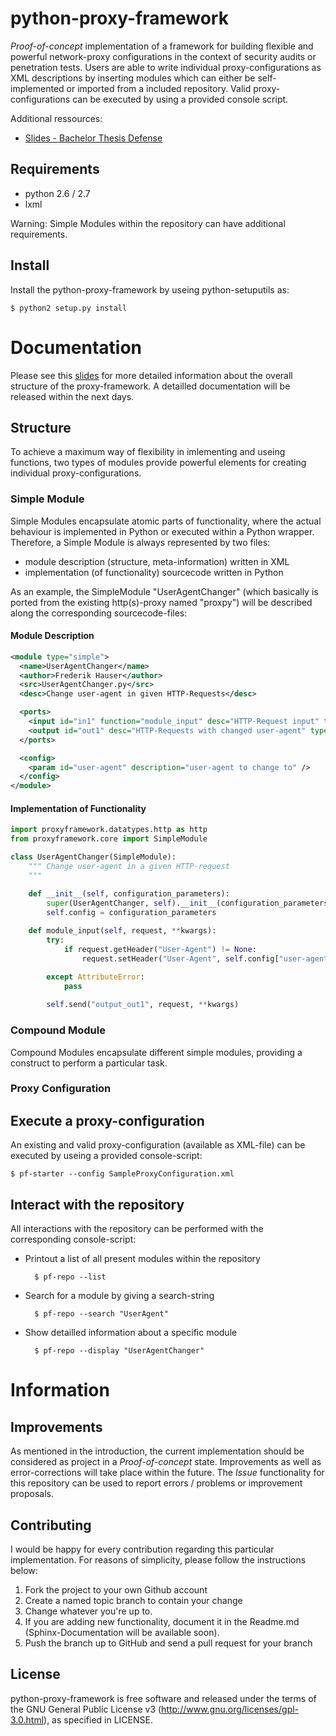 python-proxy-framework
======================
*Proof-of-concept* implementation of a framework for building flexible and powerful network-proxy configurations in the context of security audits or penetration tests. Users are able to write individual proxy-configurations as XML descriptions by inserting modules which can either be self-implemented or imported from a included repository. Valid proxy-configurations can be executed by using a provided console script.

Additional ressources:
* [Slides - Bachelor Thesis Defense](http://www.fhauser.de/pub/140224_Slides_Thesis.pdf)

## Requirements

* python 2.6 / 2.7
* lxml

Warning: Simple Modules within the repository can have additional requirements.

## Install

Install the python-proxy-framework by useing python-setuputils as:
    
    $ python2 setup.py install

# Documentation

Please see this [slides](http://www.fhauser.de/pub/140224_Slides_Thesis.pdf) for more detailed information about the overall structure of the proxy-framework. A detailled documentation will be released within the next days.

## Structure
To achieve a maximum way of flexibility in imlementing and useing functions, two types of modules provide powerful elements for creating individual proxy-configurations.

### Simple Module
Simple Modules encapsulate atomic parts of functionality, where the actual behaviour is implemented in Python or executed within a Python wrapper. Therefore, a Simple Module is always represented by two files: 

* module description (structure, meta-information) written in XML
* implementation (of functionality) sourcecode written in Python

As an example, the SimpleModule "UserAgentChanger" (which basically is ported from the existing http(s)-proxy named "proxpy") will be described along the corresponding sourcecode-files:

####  Module Description

```xml
<module type="simple">
  <name>UserAgentChanger</name>
  <author>Frederik Hauser</author>
  <src>UserAgentChanger.py</src>
  <desc>Change user-agent in given HTTP-Requests</desc>

  <ports>
    <input id="in1" function="module_input" desc="HTTP-Request input" type="http"/>
    <output id="out1" desc="HTTP-Requests with changed user-agent" type="http"/>
  </ports>

  <config>
    <param id="user-agent" description="user-agent to change to" />
  </config>
</module>
```

#### Implementation of Functionality

```python
import proxyframework.datatypes.http as http
from proxyframework.core import SimpleModule

class UserAgentChanger(SimpleModule):
    """ Change user-agent in a given HTTP-request
    """

    def __init__(self, configuration_parameters):
        super(UserAgentChanger, self).__init__(configuration_parameters)
        self.config = configuration_parameters
        
    def module_input(self, request, **kwargs):
        try:
            if request.getHeader("User-Agent") != None:
                request.setHeader("User-Agent", self.config["user-agent"])

        except AttributeError:
            pass
            
        self.send("output_out1", request, **kwargs)
```

### Compound Module
Compound Modules encapsulate different simple modules, providing a construct to perform a particular task.

### Proxy Configuration

## Execute a proxy-configuration
An existing and valid proxy-configuration (available as XML-file) can be executed by useing a provided console-script:

    $ pf-starter --config SampleProxyConfiguration.xml

## Interact with the repository
All interactions with the repository can be performed with the corresponding console-script:

* Printout a list of all present modules within the repository

        $ pf-repo --list

* Search for a module by giving a search-string

        $ pf-repo --search "UserAgent"

* Show detailled information about a specific module

        $ pf-repo --display "UserAgentChanger"


# Information

## Improvements
As mentioned in the introduction, the current implementation should be considered as project in a *Proof-of-concept* state. Improvements as well as error-corrections will take place within the future. The *Issue* functionality for this repository can be used to report errors / problems or improvement proposals. 

## Contributing

I would be happy for every contribution regarding this particular implementation. For reasons of simplicity, please follow the instructions below:

1. Fork the project to your own Github account
1. Create a named topic branch to contain your change
1. Change whatever you're up to.
1. If you are adding new functionality, document it in the Readme.md (Sphinx-Documentation will be available soon).
1. Push the branch up to GitHub and send a pull request for your branch

## License
python-proxy-framework is free software and released under the terms of the GNU General Public License v3 (http://www.gnu.org/licenses/gpl-3.0.html), as specified in LICENSE.